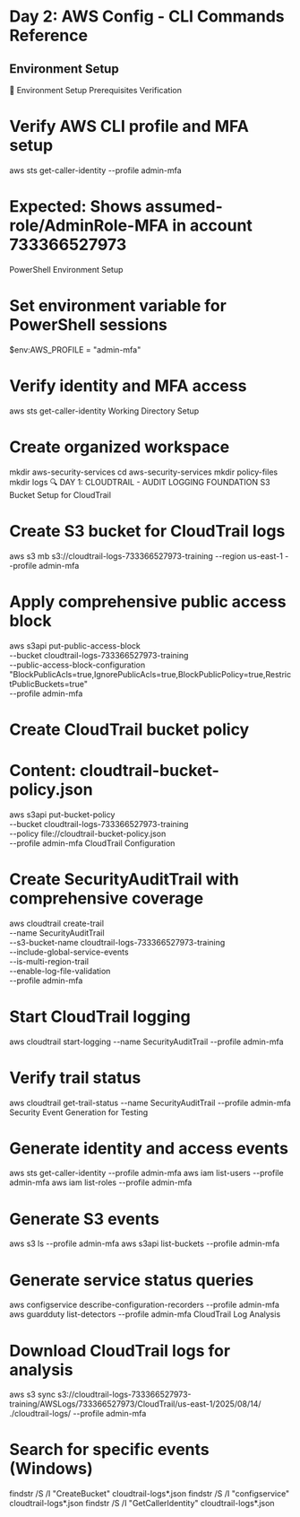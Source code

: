 # Day 2: AWS Config - CLI Commands Reference

## Environment Setup

🔧 Environment Setup
Prerequisites Verification
# Verify AWS CLI profile and MFA setup
aws sts get-caller-identity --profile admin-mfa
# Expected: Shows assumed-role/AdminRole-MFA in account 733366527973
PowerShell Environment Setup
# Set environment variable for PowerShell sessions
$env:AWS_PROFILE = "admin-mfa"

# Verify identity and MFA access
aws sts get-caller-identity
Working Directory Setup
# Create organized workspace
mkdir aws-security-services
cd aws-security-services
mkdir policy-files
mkdir logs
🔍 DAY 1: CLOUDTRAIL - AUDIT LOGGING FOUNDATION
S3 Bucket Setup for CloudTrail
# Create S3 bucket for CloudTrail logs
aws s3 mb s3://cloudtrail-logs-733366527973-training --region us-east-1 --profile admin-mfa

# Apply comprehensive public access block
aws s3api put-public-access-block \
  --bucket cloudtrail-logs-733366527973-training \
  --public-access-block-configuration "BlockPublicAcls=true,IgnorePublicAcls=true,BlockPublicPolicy=true,RestrictPublicBuckets=true" \
  --profile admin-mfa

# Create CloudTrail bucket policy
# Content: cloudtrail-bucket-policy.json
aws s3api put-bucket-policy \
  --bucket cloudtrail-logs-733366527973-training \
  --policy file://cloudtrail-bucket-policy.json \
  --profile admin-mfa
CloudTrail Configuration
# Create SecurityAuditTrail with comprehensive coverage
aws cloudtrail create-trail \
  --name SecurityAuditTrail \
  --s3-bucket-name cloudtrail-logs-733366527973-training \
  --include-global-service-events \
  --is-multi-region-trail \
  --enable-log-file-validation \
  --profile admin-mfa

# Start CloudTrail logging
aws cloudtrail start-logging --name SecurityAuditTrail --profile admin-mfa

# Verify trail status
aws cloudtrail get-trail-status --name SecurityAuditTrail --profile admin-mfa
Security Event Generation for Testing
# Generate identity and access events
aws sts get-caller-identity --profile admin-mfa
aws iam list-users --profile admin-mfa
aws iam list-roles --profile admin-mfa

# Generate S3 events
aws s3 ls --profile admin-mfa
aws s3api list-buckets --profile admin-mfa

# Generate service status queries
aws configservice describe-configuration-recorders --profile admin-mfa
aws guardduty list-detectors --profile admin-mfa
CloudTrail Log Analysis
# Download CloudTrail logs for analysis
aws s3 sync s3://cloudtrail-logs-733366527973-training/AWSLogs/733366527973/CloudTrail/us-east-1/2025/08/14/ ./cloudtrail-logs/ --profile admin-mfa

# Search for specific events (Windows)
findstr /S /I "CreateBucket" cloudtrail-logs\*.json
findstr /S /I "configservice" cloudtrail-logs\*.json
findstr /S /I "GetCallerIdentity" cloudtrail-logs\*.json
